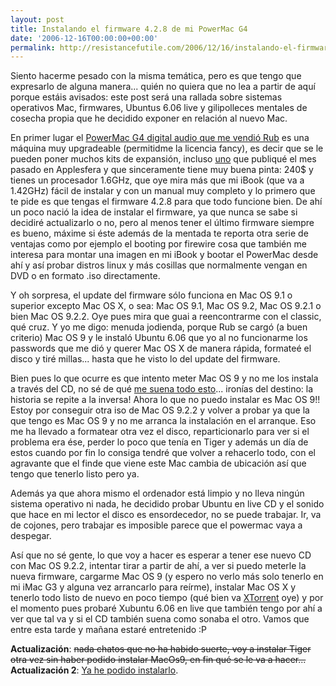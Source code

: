 ```yaml
---
layout: post
title: Instalando el firmware 4.2.8 de mi PowerMac G4
date: '2006-12-16T00:00:00+00:00'
permalink: http://resistancefutile.com/2006/12/16/instalando-el-firmware-428-de-mi-powermac-g4/
---
```

Siento hacerme pesado con la misma temática, pero es que tengo que expresarlo de alguna manera... quién no quiera que no lea a partir de aquí porque estáis avisados: este post será una rallada sobre sistemas operativos Mac, firmwares, Ubuntus 6.06 live y gilipolleces mentales de cosecha propia que he decidido exponer en relación al nuevo Mac.

En primer lugar el <a href="http://resistancefutile.blogspot.com/2006/12/ilusin.html">PowerMac G4 digital audio que me vendió Rub</a> es una máquina muy upgradeable (permitidme la licencia fancy), es decir que se le pueden poner muchos kits de expansión, incluso <a href="http://www.applesfera.com/2006/11/17-actualiza-tu-powermac-g4-hasta-2ghz">uno</a> que publiqué el mes pasado en Applesfera y que sinceramente tiene muy buena pinta: 240$ y tienes un procesador 1.6GHz, que oye mira más que mi iBook (que va a 1.42GHz) fácil de instalar y con un manual muy completo y lo primero que te pide es que tengas el firmware 4.2.8 para que todo funcione bien. De ahí un poco nació la idea de instalar el firmware, ya que nunca se sabe si decidiré actualizarlo o no, pero al menos tener el último firmware siempre es bueno, máxime si éste además de la mentada te reporta otra serie de ventajas como por ejemplo el booting por firewire cosa que también me interesa para montar una imagen en mi iBook y bootar el PowerMac desde ahí y así probar distros linux y más cosillas que normalmente vengan en DVD o en formato .iso directamente.

Y oh sorpresa, el update del firmware sólo funciona en Mac OS 9.1 o superior excepto Mac OS X, o sea: Mac OS 9.1, Mac OS 9.2, Mac OS 9.2.1 o bien Mac OS 9.2.2. Oye pues mira que guai a reencontrarme con el classic, qué cruz. Y yo me digo: menuda jodienda, porque Rub se cargó (a buen criterio) Mac OS 9 y le instaló Ubuntu 6.06 que yo al no funcionarme los passwords que me dió y querer Mac OS X de manera rápida, formateé el disco y tiré millas... hasta que he visto lo del update del firmware.

Bien pues lo que ocurre es que intento meter Mac OS 9 y no me los instala a través del CD, no sé de qué <a href="http://resistancefutile.blogspot.com/2006/08/me-rindo-mi-imac-dice-no-al-mac-os-x.html">me suena todo esto</a>... ironías del destino: la historia se repite a la inversa! Ahora lo que no puedo instalar es Mac OS 9!! Estoy por conseguir otra iso de Mac OS 9.2.2 y volver a probar ya que la que tengo es Mac OS 9 y no me arranca la instalación en el arranque. Eso me ha llevado a formatear otra vez el disco, reparticionarlo para ver si el problema era ése, perder lo poco que tenía en Tiger y además un día de estos cuando por fin lo consiga tendré que volver a rehacerlo todo, con el agravante que el finde que viene este Mac cambia de ubicación así que tengo que tenerlo listo pero ya.

Además ya que ahora mismo el ordenador está limpio y no lleva ningún sistema operativo ni nada, he decidido probar Ubuntu en live CD y el sonido que hace en mi lector el disco es ensordecedor, no se puede trabajar. Ir, va de cojones, pero trabajar es imposible parece que el powermac vaya a despegar.

Así que no sé gente, lo que voy a hacer es esperar a tener ese nuevo CD con Mac OS 9.2.2, intentar tirar a partir de ahí, a ver si puedo meterle la nueva firmware, cargarme Mac OS 9 (y espero no verlo más solo tenerlo en mi iMac G3 y alguna vez arrancarlo para reírme), instalar Mac OS X y tenerlo todo listo de nuevo en poco tiempo (qué bien va <a href="http://www.xtorrentp2p.com/">XTorrent</a> oye) y por el momento pues probaré Xubuntu 6.06 en live que también tengo por ahí a ver que tal va y si el CD también suena como sonaba el otro. Vamos que entre esta tarde y mañana estaré entretenido :P

<span style="font-weight:bold;">Actualización</span>: <s>nada chatos que no ha habido suerte, voy a instalar Tiger otra vez sin haber podido instalar MacOs9, en fin qué se le va a hacer...</s>
<span style="font-weight:bold;">Actualización 2</span>: <a href="http://resistancefutile.blogspot.com/2006/12/macos9-en-mi-powermacg4.html">Ya he podido instalarlo</a>.
